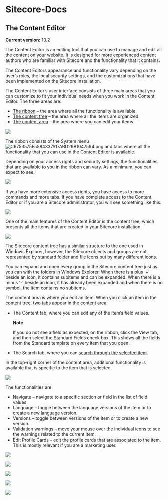 # Sitecore-Docs

## The Content Editor

**Current version:** 10.2

The Content Editor is an editing tool that you can use to manage and edit all the content on your website. It is designed for more experienced content authors who are familiar with Sitecore and the functionality that it contains.

The Content Editors appearance and functionality vary depending on the user’s roles, the local security settings, and the customizations that have been implemented on the Sitecore installation.

The Content Editor’s user interface consists of three main areas that you can customize to fit your individual needs when you work in the Content Editor. The three areas are:

* [The ribbon](https://doc.sitecore.com/xp/en/users/102/sitecore-experience-platform/the-content-editor.html#the-ribbon) – the area where all the functionality is available.
* [The content tree](https://doc.sitecore.com/xp/en/users/102/sitecore-experience-platform/the-content-editor.html#the-content-tree) – the area where all the items are organized.
* [The content area](https://doc.sitecore.com/xp/en/users/102/sitecore-experience-platform/the-content-editor.html#the-content-area) – the area where you can edit your items.

![](https://doc.sitecore.com/xp/en/users/102/sitecore-experience-platform/image/161c0243aace28.png)

The ribbon consists of the System menu ![C6753575F5584337A17ABD29B1047594.png](https://doc.sitecore.com/xp/en/users/102/sitecore-experience-platform/image/161c0243ac8b54.png) and tabs where all the functionality that you can use in the Content Editor is available.

Depending on your access rights and security settings, the functionalities that are available to you in the ribbon can vary. As a minimum, you can expect to see:

![](https://doc.sitecore.com/xp/en/users/102/sitecore-experience-platform/image/161c0243ad0187.png)

If you have more extensive access rights, you have access to more commands and more tabs. If you have complete access to the Content Editor or if you are a Sitecore administrator, you will see something like this:

![](https://doc.sitecore.com/xp/en/users/102/sitecore-experience-platform/image/161c0243ad7983.png)

One of the main features of the Content Editor is the content tree, which presents all the items that are created in your Sitecore installation.

![](https://doc.sitecore.com/xp/en/users/102/sitecore-experience-platform/image/161c0243b0c363.png)

The Sitecore content tree has a similar structure to the one used in Windows Explorer, however, the Sitecore objects and groups are not represented by standard folder and file icons but by many different icons.

You can expand and open every group in the Sitecore content tree just as you can with the folders in Windows Explorer. When there is a plus ‘+’ beside an icon, it contains subitems and can be expanded. When there is a minus ‘-’ beside an icon, it has already been expanded and when there is no symbol, the item contains no subitems.

The content area is where you edit an item. When you click an item in the content tree, two tabs appear in the content area:

*   The Content tab, where you can edit any of the item’s field values.

    **Note**

    If you do not see a field as expected, on the ribbon, click the View tab, and then select the Standard Fields check box. This shows all the fields from the Standard template on every item that you open.
* The Search tab, where you can [search through the selected item](https://doc.sitecore.com/xp/en/users/102/sitecore-experience-platform/search-for-an-item.html).

In the top-right corner of the content area, additional functionality is available that is specific to the item that is selected.

![](https://doc.sitecore.com/xp/en/users/102/sitecore-experience-platform/image/161c0243b13921.png)

The functionalities are:

* Navigate – navigate to a specific section or field in the list of field values.
* Language – toggle between the language versions of the item or to create a new language version.
* Versions – toggle between versions of the item or to create a new version.
* Validation warnings – move your mouse over the individual icons to see the warnings related to the current item.
* Edit Profile Cards – edit the profile cards that are associated to the item. This is mostly relevant if you are a marketing user.

![](https://doc.sitecore.com/xp/en/users/102/sitecore-experience-platform/image/161c0243b7a777.png)

![](https://doc.sitecore.com/xp/en/users/102/sitecore-experience-platform/image/161c0243b72f9e.png)

![](https://doc.sitecore.com/xp/en/users/102/sitecore-experience-platform/image/161c0243b6b605.png)

![](https://doc.sitecore.com/xp/en/users/102/sitecore-experience-platform/image/161c0243b40412.png)

![](https://doc.sitecore.com/xp/en/users/102/sitecore-experience-platform/image/161c0243b1a9f1.png)
